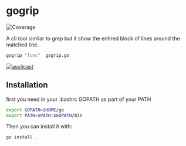 # gogrip
![Coverage](https://img.shields.io/badge/Coverage-81.2%25-brightgreen)

A cli tool similar to grep but it show the entired block of lines around the matched line.

```bash
gogrip "func"  gogrip.go
```
[![asciicast](https://asciinema.org/a/tnsIbLPJfeJwr3mfCtaTDze4q.svg)](https://asciinema.org/a/tnsIbLPJfeJwr3mfCtaTDze4q)

## Installation

first you need in your .bashrc GOPATH as part of your PATH
```bash
export GOPATH=$HOME/go
export PATH=$PATH:$GOPATH/bin
```

Then you can install it with:
```bash
go install .
```